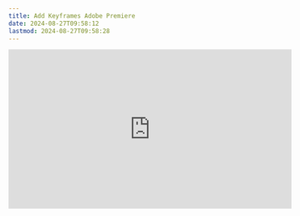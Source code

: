 ```yaml
---
title: Add Keyframes Adobe Premiere
date: 2024-08-27T09:58:12
lastmod: 2024-08-27T09:58:28
---
```


<div class="iframe-16-9-container">
<iframe class="youTubeIframe" width="560" height="315" src="https://www.youtube.com/embed/B6MPRzztqjY?rel=0" title="YouTube video player" frameborder="0" allow="accelerometer; autoplay; clipboard-write; encrypted-media; gyroscope; picture-in-picture; web-share" allowfullscreen></iframe>
</div>
</div>
